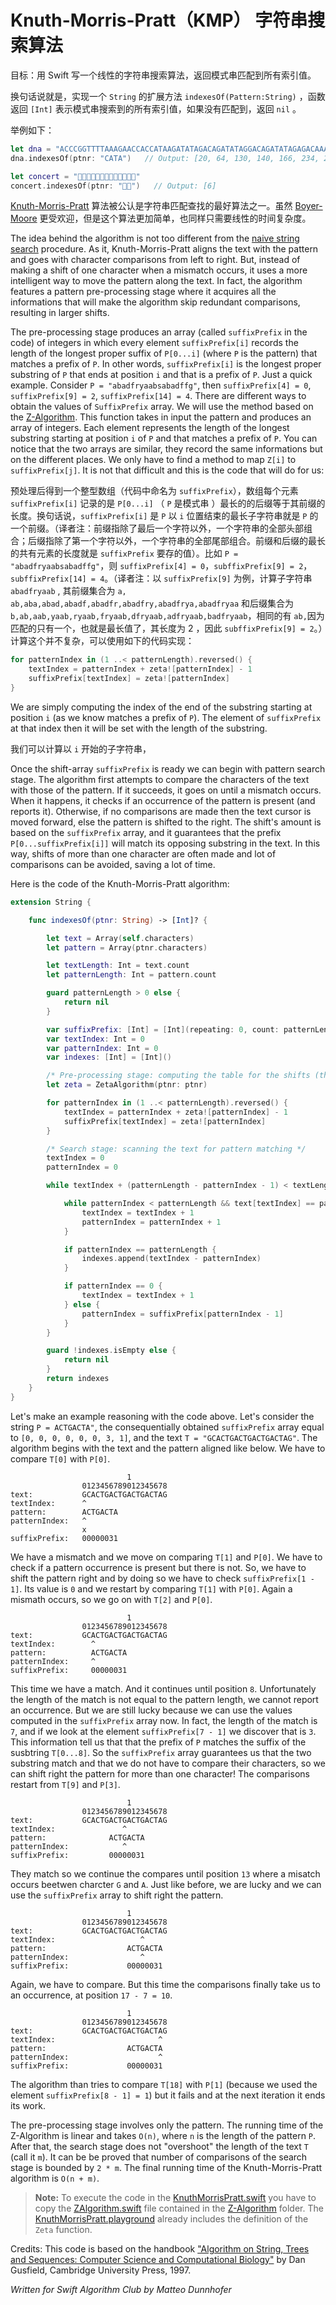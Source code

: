 # Knuth-Morris-Pratt（KMP） 字符串搜索算法

目标：用 Swift 写一个线性的字符串搜索算法，返回模式串匹配到所有索引值。

换句话说就是，实现一个 `String` 的扩展方法 `indexesOf(Pattern:String)` ，函数返回 `[Int]` 表示模式串搜索到的所有索引值，如果没有匹配到，返回 `nil` 。

举例如下：

```swift
let dna = "ACCCGGTTTTAAAGAACCACCATAAGATATAGACAGATATAGGACAGATATAGAGACAAAACCCCATACCCCAATATTTTTTTGGGGAGAAAAACACCACAGATAGATACACAGACTACACGAGATACGACATACAGCAGCATAACGACAACAGCAGATAGACGATCATAACAGCAATCAGACCGAGCGCAGCAGCTTTTAAGCACCAGCCCCACAAAAAACGACAATFATCATCATATACAGACGACGACACGACATATCACACGACAGCATA"
dna.indexesOf(ptnr: "CATA")   // Output: [20, 64, 130, 140, 166, 234, 255, 270]

let concert = "🎼🎹🎹🎸🎸🎻🎻🎷🎺🎤👏👏👏"
concert.indexesOf(ptnr: "🎻🎷")   // Output: [6]
```

[Knuth-Morris-Pratt](https://en.wikipedia.org/wiki/Knuth–Morris–Pratt_algorithm) 算法被公认是字符串匹配查找的最好算法之一。虽然  [Boyer-Moore](../Boyer-Moore/) 更受欢迎，但是这个算法更加简单，也同样只需要线性的时间复杂度。

The idea behind the algorithm is not too different from the [naive string search](../Brute-Force%20String%20Search/) procedure. As it, Knuth-Morris-Pratt aligns the text with the pattern and goes with character comparisons from left to right. But, instead of making a shift of one character when a mismatch occurs, it uses a more intelligent way to move the pattern along the text. In fact, the algorithm features a pattern pre-processing stage where it acquires all the informations that will make the algorithm skip redundant comparisons, resulting in larger shifts.

The pre-processing stage produces an array (called `suffixPrefix` in the code) of integers in which every element `suffixPrefix[i]` records the length of the longest proper suffix of `P[0...i]` (where `P` is the pattern) that matches a prefix of `P`. In other words, `suffixPrefix[i]` is the longest proper substring of `P` that ends at position `i` and that is a prefix of `P`. Just a quick example. Consider `P = "abadfryaabsabadffg"`, then `suffixPrefix[4] = 0`, `suffixPrefix[9] = 2`, `suffixPrefix[14] = 4`.
There are different ways to obtain the values of `SuffixPrefix` array. We will use the method based on the [Z-Algorithm](../Z-Algorithm/). This function takes in input the pattern and produces an array of integers. Each element represents the length of the longest substring starting at position `i` of `P` and that matches a prefix of `P`. You can notice that the two arrays are similar, they record the same informations but on the different places. We only have to find a method to map `Z[i]` to `suffixPrefix[j]`. It is not that difficult and this is the code that will do for us:

预处理后得到一个整型数组（代码中命名为 `suffixPrefix`），数组每个元素 `suffixPrefix[i]` 记录的是 `P[0...i]` （ `P` 是模式串 ）最长的的后缀等于其前缀的长度。换句话说，`suffixPrefix[i]` 是 `P` 以 `i` 位置结束的最长子字符串就是 `P` 的一个前缀。（译者注：前缀指除了最后一个字符以外，一个字符串的全部头部组合；后缀指除了第一个字符以外，一个字符串的全部尾部组合。前缀和后缀的最长的共有元素的长度就是 `suffixPrefix` 要存的值）。比如 `P =  "abadfryaabsabadffg"`，则 `suffixPrefix[4] = 0`，`subffixPrefix[9] = 2`，`subffixPrefix[14] = 4`。（译者注：以 `suffixPrefix[9]` 为例，计算子字符串 `abadfryaab` , 其前缀集合为 `a, ab,aba,abad,abadf,abadfr,abadfry,abadfrya,abadfryaa` 和后缀集合为 `b,ab,aab,yaab,ryaab,fryaab,dfryaab,adfryaab,badfryaab`，相同的有 `ab,`因为匹配的只有一个，也就是最长值了，其长度为 2 ，因此 `subffixPrefix[9] = 2`。）计算这个并不复杂，可以使用如下的代码实现：

```swift
for patternIndex in (1 ..< patternLength).reversed() {
    textIndex = patternIndex + zeta![patternIndex] - 1
    suffixPrefix[textIndex] = zeta![patternIndex]
}
```

We are simply computing the index of the end of the substring starting at position `i` (as we know matches a prefix of `P`). The element of `suffixPrefix` at that index then it will be set with the length of the substring.

我们可以计算以 `i` 开始的子字符串，

Once the shift-array `suffixPrefix` is ready we can begin with pattern search stage. The algorithm first attempts to compare the characters of the text with those of the pattern. If it succeeds, it goes on until a mismatch occurs. When it happens, it checks if an occurrence of the pattern is present (and reports it). Otherwise, if no comparisons are made then the text cursor is moved forward, else the pattern is shifted to the right. The shift's amount is based on the `suffixPrefix` array, and it guarantees that the prefix `P[0...suffixPrefix[i]]` will match its opposing substring in the text. In this way, shifts of more than one character are often made and lot of comparisons can be avoided, saving a lot of time.

Here is the code of the Knuth-Morris-Pratt algorithm:

```swift
extension String {

    func indexesOf(ptnr: String) -> [Int]? {

        let text = Array(self.characters)
        let pattern = Array(ptnr.characters)

        let textLength: Int = text.count
        let patternLength: Int = pattern.count

        guard patternLength > 0 else {
            return nil
        }

        var suffixPrefix: [Int] = [Int](repeating: 0, count: patternLength)
        var textIndex: Int = 0
        var patternIndex: Int = 0
        var indexes: [Int] = [Int]()

        /* Pre-processing stage: computing the table for the shifts (through Z-Algorithm) */
        let zeta = ZetaAlgorithm(ptnr: ptnr)

        for patternIndex in (1 ..< patternLength).reversed() {
            textIndex = patternIndex + zeta![patternIndex] - 1
            suffixPrefix[textIndex] = zeta![patternIndex]
        }

        /* Search stage: scanning the text for pattern matching */
        textIndex = 0
        patternIndex = 0

        while textIndex + (patternLength - patternIndex - 1) < textLength {

            while patternIndex < patternLength && text[textIndex] == pattern[patternIndex] {
                textIndex = textIndex + 1
                patternIndex = patternIndex + 1
            }

            if patternIndex == patternLength {
                indexes.append(textIndex - patternIndex)
            }

            if patternIndex == 0 {
                textIndex = textIndex + 1
            } else {
                patternIndex = suffixPrefix[patternIndex - 1]
            }
        }

        guard !indexes.isEmpty else {
            return nil
        }
        return indexes
    }
}
```

Let's make an example reasoning with the code above. Let's consider the string `P = ACTGACTA"`, the consequentially obtained `suffixPrefix` array equal to `[0, 0, 0, 0, 0, 0, 3, 1]`, and the text `T = "GCACTGACTGACTGACTAG"`. The algorithm begins with the text and the pattern aligned like below. We have to compare `T[0]` with `P[0]`.  

                              1       
                    0123456789012345678
    text:           GCACTGACTGACTGACTAG
    textIndex:      ^
    pattern:        ACTGACTA
    patternIndex:   ^
                    x
    suffixPrefix:   00000031

We have a mismatch and we move on comparing `T[1]` and `P[0]`. We have to check if a pattern occurrence is present but there is not. So, we have to shift the pattern right and by doing so we have to check `suffixPrefix[1 - 1]`. Its value is `0` and we restart by comparing `T[1]` with `P[0]`. Again a mismath occurs, so we go on with `T[2]` and `P[0]`.

                              1      
                    0123456789012345678
    text:           GCACTGACTGACTGACTAG
    textIndex:        ^
    pattern:          ACTGACTA
    patternIndex:     ^
    suffixPrefix:     00000031

This time we have a match. And it continues until position `8`. Unfortunately the length of the match is not equal to the pattern length, we cannot report an occurrence. But we are still lucky because we can use the values computed in the `suffixPrefix` array now. In fact, the length of the match is `7`, and if we look at the element `suffixPrefix[7 - 1]` we discover that is `3`. This information tell us that that the prefix of `P` matches the suffix of the susbtring `T[0...8]`. So the `suffixPrefix` array guarantees us that the two substring match and that we do not have to compare their characters, so we can shift right the pattern for more than one character!
The comparisons restart from `T[9]` and `P[3]`.  

                              1       
                    0123456789012345678
    text:           GCACTGACTGACTGACTAG
    textIndex:               ^
    pattern:              ACTGACTA
    patternIndex:            ^
    suffixPrefix:         00000031

They match so we continue the compares until position `13` where a misatch occurs beetwen charcter `G` and `A`. Just like before, we are lucky and we can use the `suffixPrefix` array to shift right the pattern.

                              1       
                    0123456789012345678
    text:           GCACTGACTGACTGACTAG
    textIndex:                   ^
    pattern:                  ACTGACTA
    patternIndex:                ^
    suffixPrefix:             00000031

Again, we have to compare. But this time the comparisons finally take us to an occurrence, at position `17 - 7 = 10`.

                              1       
                    0123456789012345678
    text:           GCACTGACTGACTGACTAG
    textIndex:                       ^
    pattern:                  ACTGACTA
    patternIndex:                    ^
    suffixPrefix:             00000031

The algorithm than tries to compare `T[18]` with `P[1]` (because we used the element `suffixPrefix[8 - 1] = 1`) but it fails and at the next iteration it ends its work.


The pre-processing stage involves only the pattern. The running time of the Z-Algorithm is linear and takes `O(n)`, where `n` is the length of the pattern `P`. After that, the search stage does not "overshoot" the length of the text `T` (call it `m`). It can be be proved that number of comparisons of the search stage is bounded by `2 * m`. The final running time of the Knuth-Morris-Pratt algorithm is `O(n + m)`.


> **Note:** To execute the code in the [KnuthMorrisPratt.swift](./KnuthMorrisPratt.swift) you have to copy the [ZAlgorithm.swift](../Z-Algorithm/ZAlgorithm.swift) file contained in the [Z-Algorithm](../Z-Algorithm/) folder. The [KnuthMorrisPratt.playground](./KnuthMorrisPratt.playground) already includes the definition of the `Zeta` function.

Credits: This code is based on the handbook ["Algorithm on String, Trees and Sequences: Computer Science and Computational Biology"](https://books.google.it/books/about/Algorithms_on_Strings_Trees_and_Sequence.html?id=Ofw5w1yuD8kC&redir_esc=y) by Dan Gusfield, Cambridge University Press, 1997.

*Written for Swift Algorithm Club by Matteo Dunnhofer*
